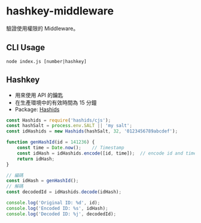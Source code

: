 hashkey-middleware
==================

驗證使用權限的 Middleware。

CLI Usage
---------

    node index.js [number|hashkey]

Hashkey
---------

- 用來使用 API 的鑰匙
- 在生產環境中的有效時間為 15 分鐘
- Package: [Hashids](https://www.npmjs.com/package/hashids)

```js
const Hashids = require('hashids/cjs');
const hashSalt = process.env.SALT || 'my salt';
const idHashids = new Hashids(hashSalt, 32, '0123456789abcdef');

function genHashId(id = 141236) {
    const time = Date.now();    // Timestamp
    const idHash = idHashids.encode([id, time]);  // encode id and time to fake hex
    return idHash;
}

// 編碼
const idHash = genHashId();
// 解碼
const decodedId = idHashids.decode(idHash);

console.log('Original ID: %d', id);
console.log('Encoded ID: %s', idHash);
console.log('Decoded ID: %j', decodedId);
```
